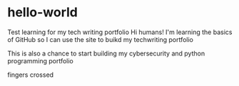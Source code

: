 # hello-world
Test learning for my tech writing portfolio
Hi humans!
I'm learning the basics of GitHub so I can use the site to buikd my techwriting portfolio

This is also a chance to start building my cybersecurity and python programming portfolio

fingers crossed
